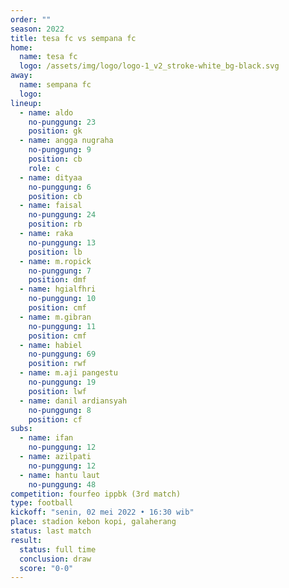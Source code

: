 ```yaml
---
order: ""
season: 2022
title: tesa fc vs sempana fc
home:
  name: tesa fc
  logo: /assets/img/logo/logo-1_v2_stroke-white_bg-black.svg
away:
  name: sempana fc
  logo:
lineup:
  - name: aldo
    no-punggung: 23
    position: gk
  - name: angga nugraha
    no-punggung: 9
    position: cb
    role: c
  - name: dityaa
    no-punggung: 6
    position: cb
  - name: faisal
    no-punggung: 24
    position: rb
  - name: raka
    no-punggung: 13
    position: lb
  - name: m.ropick
    no-punggung: 7
    position: dmf
  - name: hgialfhri
    no-punggung: 10
    position: cmf
  - name: m.gibran
    no-punggung: 11
    position: cmf
  - name: habiel
    no-punggung: 69
    position: rwf
  - name: m.aji pangestu
    no-punggung: 19
    position: lwf
  - name: danil ardiansyah
    no-punggung: 8
    position: cf
subs:
  - name: ifan
    no-punggung: 12
  - name: azilpati
    no-punggung: 12 
  - name: hantu laut
    no-punggung: 48
competition: fourfeo ippbk (3rd match)
type: football
kickoff: "senin, 02 mei 2022 • 16:30 wib"
place: stadion kebon kopi, galaherang
status: last match
result:
  status: full time
  conclusion: draw
  score: "0-0"
---
```

